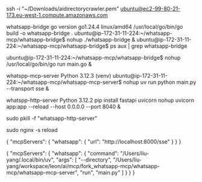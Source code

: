 ssh -i "~/Downloads/aidirectorycrawler.pem" ubuntu@ec2-99-80-21-173.eu-west-1.compute.amazonaws.com


whatsapp-bridge
go version go1.24.4 linux/amd64
/usr/local/go/bin/go build -o whatsapp-bridge .
ubuntu@ip-172-31-11-224:~/whatsapp-mcp/whatsapp-bridge$ nohup ./whatsapp-bridge &
ubuntu@ip-172-31-11-224:~/whatsapp-mcp/whatsapp-bridge$ ps aux | grep whatsapp-bridge

ubuntu@ip-172-31-11-224:~/whatsapp-mcp/whatsapp-bridge$ nohup /usr/local/go/bin/go run main.go &


whatspp-mcp-server
Python 3.12.3
(venv) ubuntu@ip-172-31-11-224:~/whatsapp-mcp/whatsapp-mcp-server$ nohup uv run python main.py --transport sse &


whatspp-http-server
Python 3.12.2
pip install fastapi uvicorn
nohup uvicorn app:app --reload --host 0.0.0.0 --port 8040 &

sudo pkill -f "whatsapp-http-server"

sudo nginx -s reload


{
    "mcpServers": {
      "whatsapp": {
        "url": "http://localhost:8000/sse"
      }
    }
  }
  

  {
    "mcpServers": {
      "whatsapp": {
        "command": "/Users/liu-yang/.local/bin/uv",
        "args": [
            "--directory",
            "/Users/liu-yang/workspace/leon/ai/mcp/fork_whatsapp-mcp/whatsapp-mcp/whatsapp-mcp-server",
            "run",
            "main.py"
        ]
      }
    }
  }
